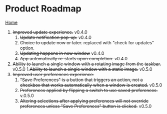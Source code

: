 # Product Roadmap
[Home](../README.md)
1. ~~Improved update experience.~~ v0.4.0
    1. ~~Update notification pop-up.~~ v0.4.0
    1. ~~Choice to update now or later.~~ replaced with "check for updates" option.
    1. ~~Updating happens in new window~~  v0.4.0
    1. ~~App automatically re-starts upon completion.~~ v0.4.0
1. ~~Ability to launch a single window with a rotating image from the taskbar.~~ v0.5.0
1.~~Ability to launch a single window with a static image.~~ v0.5.0
1. ~~Improved user preferences experience.~~
    1. ~~"Save Preferences" is a button that triggers an action, not a checkbox that works automatically when a window is created.~~ v0.5.0
    1. ~~Preferences applied by flipping a switch to use saved preferences.~~ v.0.5.0
    1. ~~Altering selections after applying preferences will not override preferences unless "Save Preferences" button is clicked.~~ v0.5.0
